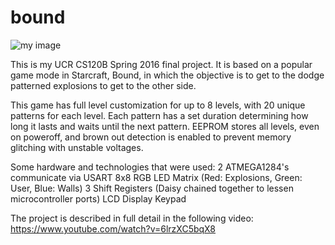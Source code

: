 # bound

![my image](http://i.imgur.com/gZajOFb.png)

This is my UCR CS120B Spring 2016 final project. It is based on a popular game mode in Starcraft, Bound, in which the objective is to get to the dodge patterned explosions to get to the other side. 

This game has full level customization for up to 8 levels, with 20 unique patterns for each level. Each pattern has a set duration determining how long it lasts and waits until the next pattern. EEPROM stores all levels, even on poweroff, and brown out detection is enabled to prevent memory glitching with unstable voltages.

Some hardware and technologies that were used:
2 ATMEGA1284's communicate via USART
8x8 RGB LED Matrix (Red: Explosions, Green: User, Blue: Walls)
3 Shift Registers (Daisy chained together to lessen microcontroller ports)
LCD Display
Keypad

The project is described in full detail in the following video: https://www.youtube.com/watch?v=6lrzXC5bqX8
